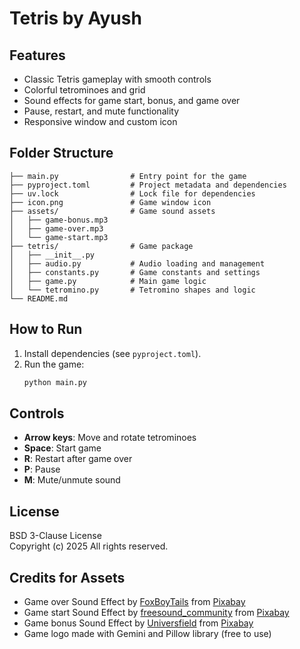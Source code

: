 
# Tetris by Ayush

## Features
- Classic Tetris gameplay with smooth controls
- Colorful tetrominoes and grid
- Sound effects for game start, bonus, and game over
- Pause, restart, and mute functionality
- Responsive window and custom icon

## Folder Structure
```
├── main.py                # Entry point for the game
├── pyproject.toml         # Project metadata and dependencies
├── uv.lock                # Lock file for dependencies
├── icon.png               # Game window icon
├── assets/                # Game sound assets
│   ├── game-bonus.mp3
│   ├── game-over.mp3
│   └── game-start.mp3
├── tetris/                # Game package
│   ├── __init__.py
│   ├── audio.py           # Audio loading and management
│   ├── constants.py       # Game constants and settings
│   ├── game.py            # Main game logic
│   └── tetromino.py       # Tetromino shapes and logic
└── README.md
```

## How to Run
1. Install dependencies (see `pyproject.toml`).
2. Run the game:
	```bash
	python main.py
	```

## Controls
- **Arrow keys**: Move and rotate tetrominoes
- **Space**: Start game
- **R**: Restart after game over
- **P**: Pause
- **M**: Mute/unmute sound

## License
BSD 3-Clause License  
Copyright (c) 2025 All rights reserved.

## Credits for Assets
- Game over Sound Effect by [FoxBoyTails](https://pixabay.com/users/foxboytails-49447089/?utm_source=link-attribution&utm_medium=referral&utm_campaign=music&utm_content=317318) from [Pixabay](https://pixabay.com//?utm_source=link-attribution&utm_medium=referral&utm_campaign=music&utm_content=317318)
- Game start Sound Effect by [freesound_community](https://pixabay.com/users/freesound_community-46691455/?utm_source=link-attribution&utm_medium=referral&utm_campaign=music&utm_content=38511) from [Pixabay](https://pixabay.com/sound-effects//?utm_source=link-attribution&utm_medium=referral&utm_campaign=music&utm_content=38511)
- Game bonus Sound Effect by [Universfield](https://pixabay.com/users/universfield-28281460/?utm_source=link-attribution&utm_medium=referral&utm_campaign=music&utm_content=294436) from [Pixabay](https://pixabay.com//?utm_source=link-attribution&utm_medium=referral&utm_campaign=music&utm_content=294436)
- Game logo made with Gemini and Pillow library (free to use)

